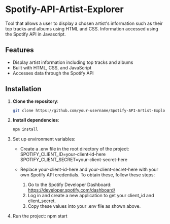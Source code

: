 # Spotify-API-Artist-Explorer
Tool that allows a user to display a chosen artist's information such as their top tracks and albums using HTML and CSS. Information accessed using the Spotify API in Javascript.

## Features
- Display artist information including top tracks and albums
- Built with HTML, CSS, and JavaScript
- Accesses data through the Spotify API


## Installation

1. **Clone the repository**:
   ```bash
   git clone https://github.com/your-username/Spotify-API-Artist-Explorer.git
2. **Install dependencies**:
   ```bash
   npm install
3. Set up environment variables:
   - Create a .env file in the root directory of the project:
     SPOTIFY_CLIENT_ID=your-client-id-here
     SPOTIFY_CLIENT_SECRET=your-client-secret-here

   - Replace your-client-id-here and your-client-secret-here with your own Spotify API credentials. To obtain these, follow these steps:
     1. Go to the Spotify Developer Dashboard: https://developer.spotify.com/dashboard/
     2. Log in and create a new application to get your client_id and client_secret.
     3. Copy these values into your .env file as shown above.

4. Run the project:
   npm start
